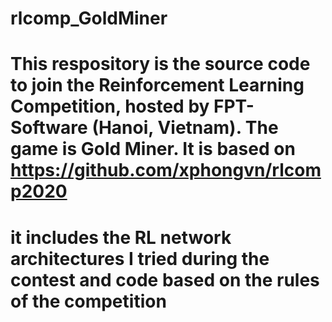 # rlcomp_GoldMiner

# This respository is the source code to join the Reinforcement Learning Competition, hosted by FPT-Software (Hanoi, Vietnam). The game is Gold Miner. It is based on https://github.com/xphongvn/rlcomp2020

# it includes the RL network architectures I tried during the contest and code based on the rules of the competition
